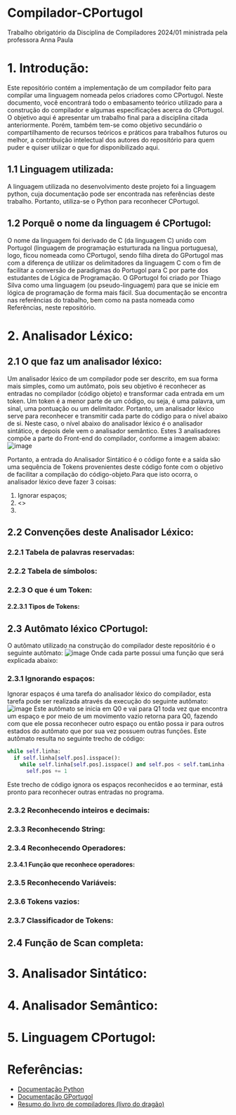 # Compilador-CPortugol
Trabalho obrigatório da Disciplina de Compiladores 2024/01 ministrada pela professora Anna Paula

# 1. Introdução:
Este repositório contém a implementação de um compilador feito para compilar uma linguagem nomeada pelos criadores como CPortugol. Neste documento, você encontrará todo o embasamento teórico utilizado para a construção do compilador e algumas especificações acerca do CPortugol. O objetivo aqui é apresentar um trabalho final para a disciplina citada anteriormente. Porém, também tem-se como objetivo secundário o compartilhamento de recursos teóricos e práticos para trabalhos futuros ou melhor, a contribuição intelectual dos autores do repositório para quem puder e quiser utilizar o que for disponibilizado aqui.

## 1.1 Linguagem utilizada:
A linguagem utilizada no desenvolvimento deste projeto foi a linguagem python, cuja documentação pode ser encontrada nas referências deste trabalho. Portanto, utiliza-se o Python para reconhecer CPortugol.

## 1.2 Porquê o nome da linguagem é CPortugol:
O nome da linguagem foi derivado de C (da linguagem C) unido com Portugol (linguagem de programação esturturada na língua portuguesa), logo, ficou nomeada como CPortugol, sendo filha direta do GPortugol mas com a diferença de utilizar os delimitadores da linguagem C com o fim de facilitar a conversão de paradigmas do Portugol para C por parte dos estudantes de Lógica de Programação. O GPortugol foi criado por Thiago Silva como uma linguagem (ou pseudo-linguagem) para que se inicie em lógica de programação de forma mais fácil. Sua documentação se encontra nas referências do trabalho, bem como na pasta nomeada como Referências, neste repositório.

# 2. Analisador Léxico:
## 2.1 O que faz um analisador léxico:
Um analisador léxico de um compilador pode ser descrito, em sua forma mais simples, como um autômato, pois seu objetivo é reconhecer as entradas no compilador (código objeto) e transformar cada entrada em um token. Um token é a menor parte de um código, ou seja, é uma palavra, um sinal, uma pontuação ou um delimitador. Portanto, um analisador léxico serve para reconhecer e transmitir cada parte do código para o nível abaixo de si. Neste caso, o nível abaixo do analisador léxico é o analisador sintático, e depois dele vem o analisador semântico. Estes 3 analisadores compõe a parte do Front-end do compilador, conforme a imagem abaixo:
![image](https://github.com/LuFi-1227/Compilador-CPortugol/assets/129668645/838381c8-5c10-4952-a993-b33d458253dc)

Portanto, a entrada do Analisador Sintático é o código fonte e a saída são uma sequência de Tokens provenientes deste código fonte com o objetivo de facilitar a compilação do código-objeto.Para que isto ocorra, o analisador léxico deve fazer 3 coisas:
1. Ignorar espaços;
2. <>
3. 

## 2.2 Convenções deste Analisador Léxico:
### 2.2.1 Tabela de palavras reservadas:
### 2.2.2 Tabela de símbolos:
### 2.2.3 O que é um Token:
#### 2.2.3.1 Tipos de Tokens:

## 2.3 Autômato léxico CPortugol:
O autômato utilizado na construção do compilador deste repositório é o seguinte autômato:
![image](https://github.com/LuFi-1227/Compilador-CPortugol/assets/129668645/2238386c-d948-4d6f-8665-0556b2fc7b88)
Onde cada parte possui uma função que será explicada abaixo:

### 2.3.1 Ignorando espaços:
Ignorar espaços é uma tarefa do analisador léxico do compilador, esta tarefa pode ser realizada através da execução do seguinte autômato:
![image](https://github.com/LuFi-1227/Compilador-CPortugol/assets/129668645/eaf55598-fd87-40a8-a8c0-21b1972f56f4)
Este autômato se inicia em Q0 e vai para Q1 toda vez que encontra um espaço e por meio de um movimento vazio retorna para Q0, fazendo com que ele possa reconhecer outro espaço ou então possa ir para outros estados do autômato que por sua vez possuem outras funções. Este autômato resulta no seguinte trecho de código:
```python
while self.linha:
  if self.linha[self.pos].isspace():
    while self.linha[self.pos].isspace() and self.pos < self.tamLinha - 1:
      self.pos += 1
```
Este trecho de código ignora os espaços reconhecidos e ao terminar, está pronto para reconhecer outras entradas no programa.

### 2.3.2 Reconhecendo inteiros e decimais:
### 2.3.3 Reconhecendo String:
### 2.3.4 Reconhecendo Operadores:
#### 2.3.4.1 Função que reconhece operadores:
### 2.3.5 Reconhecendo Variáveis:
### 2.3.6 Tokens vazios:
### 2.3.7 Classificador de Tokens:

## 2.4 Função de Scan completa:

# 3. Analisador Sintático:
# 4. Analisador Semântico:
# 5. Linguagem CPortugol:
# Referências:
- [Documentação Python]()
- [Documentação GPortugol](https://lapolli.pro.br/escolas/unicid/tecProg/laboratorio/portugol/portugol.pdf)
- [Resumo do livro de compiladores (livro do dragão)](https://github.com/ufpb-computacao/compiladores-livro/blob/master/livro/capitulos/1-introducao.asc)

